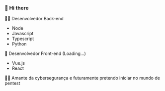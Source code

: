 ###  👋 Hi there

👨‍💻 Desenvolvedor Back-end
 - Node
 - Javascript
 - Typescript
 - Python
 
🚀 Desenvolvedor Front-end (Loading...)
 - Vue.js
 - React

🐱‍💻 Amante da cybersegurança e futuramente pretendo iniciar no mundo de pentest

